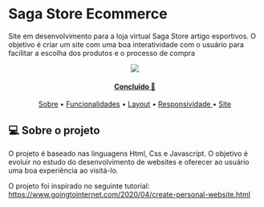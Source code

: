 # Saga Store Ecommerce

 Site em desenvolvimento para a loja virtual Saga Store artigo esportivos. O objetivo é criar um site com uma boa interatividade com o usuário para facilitar a escolha dos produtos
 e o processo de compra
 
<p align="center">
	<a  href="https://github.com/Hugox96/">
	<img src="https://img.shields.io/static/v1?label=Git&message=Hugo&color=191970&style=for-the-badge&logo=ghost"/>
</p>	



<h4 align="center"> 
	 Concluído 🚀 
</h4>

<p align="center">
 <a href="#-sobre-o-projeto">Sobre</a> •
 <a href="#-Funcionalidades">Funcionalidades</a> •
 <a href="#-layout">Layout</a> •  
 <a href="#-responsividade">Responsividade </a>  • 
 <a href="#-site"> Site </a>	
</p>


## 💻 Sobre o projeto

O projeto é baseado nas linguagens Html, Css e Javascript. O objetivo é evoluir no estudo do desenvolvimento de websites e oferecer ao usuário uma boa experiência ao visitá-lo.

O projeto foi inspirado no seguinte tutorial: https://www.goingtointernet.com/2020/04/create-personal-website.html

